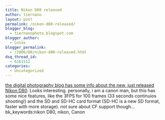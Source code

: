 ```yaml
---
title: Nikon D80 released
author: tiernano
layout: post
permalink: /nikon-d80-released/
blogger_blog:
  - tiernanophoto.blogspot.com
blogger_author:
  - Lotas
blogger_permalink:
  - /2006/08/nikon-d80-released.html
dsq_thread_id:
  - 6161512
categories:
  - Uncategorized
---
```

[the digital photography blog has some info about the new, just released Nikon D80][1]. Looks interesting. personally, i am a canon man, but this has some nice features, like the 3FPS for 100 frames (33 seconds continuios shooting!) and the SD and SD-HC card format (SD-HC is a new SD format, faster with more storage). not sure about CF support though&#8230;   
bk_keywords:nikon D80, nikon, Canon

 [1]: http://www.livingroom.org.au/photolog/reviews/nikon/nikon_d80.php